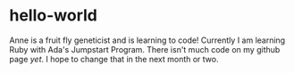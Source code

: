 # hello-world
Anne is a fruit fly geneticist and is learning to code! 
Currently I am learning Ruby with Ada's Jumpstart Program.  There isn't much code on my github page <i>yet</i>.  I hope to change that in the next month or two.

